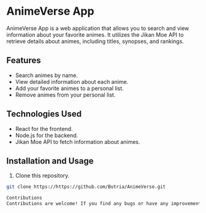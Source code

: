# AnimeVerse App

AnimeVerse App is a web application that allows you to search and view information about your favorite animes. It utilizes the Jikan Moe API to retrieve details about animes, including titles, synopses, and rankings.

## Features

- Search animes by name.
- View detailed information about each anime.
- Add your favorite animes to a personal list.
- Remove animes from your personal list.

## Technologies Used

- React for the frontend.
- Node.js for the backend.
- Jikan Moe API to fetch information about animes.

## Installation and Usage

1. Clone this repository.

```bash
git clone https://https://github.com/Butria/AnimeVerse.git

Contributions
Contributions are welcome! If you find any bugs or have any improvements, please create an issue or submit a pull request.
